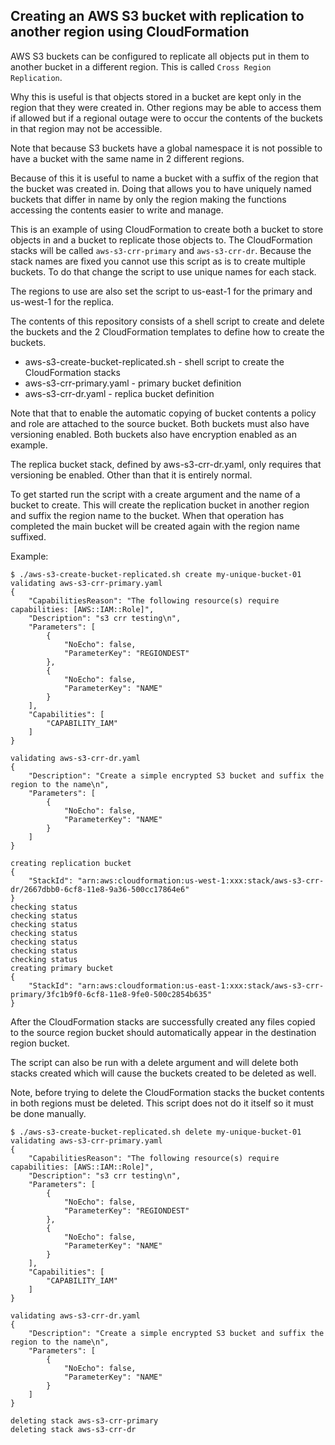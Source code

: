## Creating an AWS S3 bucket with replication to another region using CloudFormation

AWS S3 buckets can be configured to replicate all objects put in them to another bucket in a different region.
This is called ```Cross Region Replication```.

Why this is useful is that objects stored in a bucket are kept only in the region that they were created in.
Other regions may be able to access them if allowed but if a regional outage were to occur the contents of the buckets in that region may not be accessible.

Note that because S3 buckets have a global namespace it is not possible to have a bucket with the same name in 2 different regions.

Because of this it is useful to name a bucket with a suffix of the region that the bucket was created in.
Doing that allows you to have uniquely named buckets that differ in name by only the region making the functions accessing the contents easier to write and manage.

This is an example of using CloudFormation to create both a bucket to store objects in and a bucket to replicate those objects to.
The CloudFormation stacks will be called ```aws-s3-crr-primary``` and ```aws-s3-crr-dr```.
Because the stack names are fixed you cannot use this script as is to create multiple buckets.
To do that change the script to use unique names for each stack.

The regions to use are also set the script to us-east-1 for the primary and us-west-1 for the replica.

The contents of this repository consists of a shell script to create and delete the buckets and the 2 CloudFormation templates to define how to create the buckets.

* aws-s3-create-bucket-replicated.sh - shell script to create the CloudFormation stacks
* aws-s3-crr-primary.yaml - primary bucket definition
* aws-s3-crr-dr.yaml - replica bucket definition

Note that that to enable the automatic copying of bucket contents a policy and role are attached to the source bucket.
Both buckets must also have versioning enabled.
Both buckets also have encryption enabled as an example.

The replica bucket stack, defined by aws-s3-crr-dr.yaml, only requires that versioning be enabled.
Other than that it is entirely normal.

To get started run the script with a create argument and the name of a bucket to create.
This will create the replication bucket in another region and suffix the region name to the bucket.
When that operation has completed the main bucket will be created again with the region name suffixed.

Example:

```
$ ./aws-s3-create-bucket-replicated.sh create my-unique-bucket-01
validating aws-s3-crr-primary.yaml
{
    "CapabilitiesReason": "The following resource(s) require capabilities: [AWS::IAM::Role]",
    "Description": "s3 crr testing\n",
    "Parameters": [
        {
            "NoEcho": false,
            "ParameterKey": "REGIONDEST"
        },
        {
            "NoEcho": false,
            "ParameterKey": "NAME"
        }
    ],
    "Capabilities": [
        "CAPABILITY_IAM"
    ]
}

validating aws-s3-crr-dr.yaml
{
    "Description": "Create a simple encrypted S3 bucket and suffix the region to the name\n",
    "Parameters": [
        {
            "NoEcho": false,
            "ParameterKey": "NAME"
        }
    ]
}

creating replication bucket
{
    "StackId": "arn:aws:cloudformation:us-west-1:xxx:stack/aws-s3-crr-dr/2667dbb0-6cf8-11e8-9a36-500cc17864e6"
}
checking status
checking status
checking status
checking status
checking status
checking status
checking status
creating primary bucket
{
    "StackId": "arn:aws:cloudformation:us-east-1:xxx:stack/aws-s3-crr-primary/3fc1b9f0-6cf8-11e8-9fe0-500c2854b635"
}
```

After the CloudFormation stacks are successfully created any files copied to the source region bucket should automatically appear in the destination region bucket.

The script can also be run with a delete argument and will delete both stacks created which will cause the buckets created to be deleted as well.

Note, before trying to delete the CloudFormation stacks the bucket contents in both regions must be deleted.
This script does not do it itself so it must be done manually.

```
$ ./aws-s3-create-bucket-replicated.sh delete my-unique-bucket-01
validating aws-s3-crr-primary.yaml
{
    "CapabilitiesReason": "The following resource(s) require capabilities: [AWS::IAM::Role]",
    "Description": "s3 crr testing\n",
    "Parameters": [
        {
            "NoEcho": false,
            "ParameterKey": "REGIONDEST"
        },
        {
            "NoEcho": false,
            "ParameterKey": "NAME"
        }
    ],
    "Capabilities": [
        "CAPABILITY_IAM"
    ]
}

validating aws-s3-crr-dr.yaml
{
    "Description": "Create a simple encrypted S3 bucket and suffix the region to the name\n",
    "Parameters": [
        {
            "NoEcho": false,
            "ParameterKey": "NAME"
        }
    ]
}

deleting stack aws-s3-crr-primary
deleting stack aws-s3-crr-dr
```
